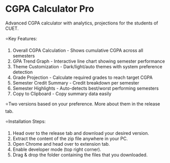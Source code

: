 # CGPA Calculator Pro
Advanced CGPA calculator with analytics, projections for the students of CUET.

⭐Key Features:
1. Overall CGPA Calculation - Shows cumulative CGPA across all semesters
2. GPA Trend Graph - Interactive line chart showing semester performance
3. Theme Customization - Dark/light/auto themes with system preference detection
4. Grade Projection - Calculate required grades to reach target CGPA
5. Semester Credit Summary - Credit breakdown per semester
6. Semester Highlights - Auto-detects best/worst performing semesters
7. Copy to Clipboard - Copy summary data easily

⭐Two versions based on your preference. More about them in the release tab.

⭐Installation Steps:
1. Head over to the release tab and download your desired version.
2. Extract the content of the zip file anywhere in your PC.
3. Open Chrome and head over to extension tab.
4. Enable developer mode (top right corner).
5. Drag & drop the folder containing the files that you downloaded.
